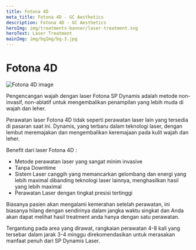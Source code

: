 ```yaml
---
title: Fotona 4D
meta_title: Fotona 4D - GC Aesthetics
description: Fotona 4D - GC Aesthetics
heroImg: img/treatments-banner/laser-treatment.svg
heroText: Laser Treatment
mainImg: img/bgImg/bg-3.jpg
---
```


<div class="container">
<div class="row mt-4">

# Fotona 4D

</div>
<div class="row mt-4">
<div class="col-12 col-md-6 col-lg-4">

<img :src="mainImg" class="w-100" alt="Fotona 4D image" />

</div>
<div class="col-12 col-md-6 col-lg-8 mt-4 mt-md-0">

Pengencangan wajah dengan laser Fotona SP Dynamis adalah metode
non-invasif, non-ablatif untuk mengembalikan penampilan yang lebih
muda di wajah dan leher.

Perawatan laser Fotona 4D tidak seperti perawatan laser lain yang
tersedia di pasaran saat ini. Dynamis, yang terbaru dalam teknologi
laser, dengan lembut meremajakan dan mengembalikan keremajaan
pada kulit wajah dan leher.

Benefit dari laser Fotona 4D :

- Metode perawatan laser yang sangat minim invasive
- Tanpa Downtime
- Sistem Laser canggih yang memancarkan gelombang dan
  energi yang lebih maximal dibanding teknologi laser
  lainnya, menghasilkan hasil yang lebih maximal
- Perawatan Laser dengan tingkat presisi tertinggi

Biasanya pasien akan mengalami kemerahan setelah perawatan, ini
biasanya hilang dengan sendirinya dalam jangka waktu singkat dan
Anda akan dapat melihat hasil treatment anda hanya dengan satu
perawatan.

Tergantung pada area yang dirawat, rangkaian perawatan 4-8 kali yang
tersebar dalam jarak 3-4 minggu direkomendasikan untuk merasakan
manfaat penuh dari SP Dynamis Laser.

</div>
</div>

</div>

